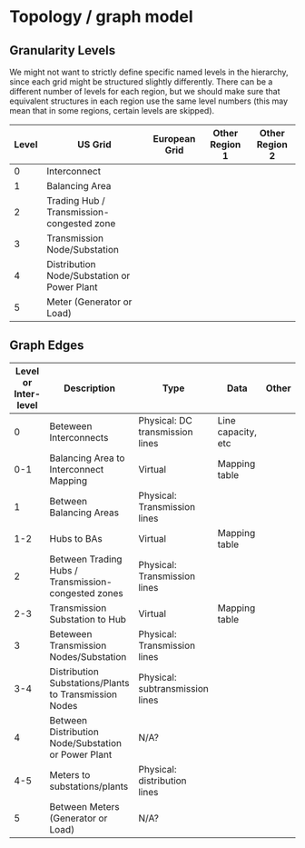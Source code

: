 # Topology / graph model

## Granularity Levels
We might not want to strictly define specific named levels in the hierarchy, since each grid might be structured slightly differently. There can be a different number of levels for each region, but we should make sure that equivalent structures in each region use the same level numbers (this may mean that in some regions, certain levels are skipped).

|Level|US Grid|European Grid|Other Region 1|Other Region 2|
|--|--|--|--|--|
|0|Interconnect| | | |
|1|Balancing Area| | | |
|2|Trading Hub / Transmission-congested zone| | | |
|3|Transmission Node/Substation| | | |
|4|Distribution Node/Substation or Power Plant| | | |
|5|Meter (Generator or Load)| | | |

## Graph Edges
|Level or Inter-level|Description|Type|Data|Other|
|--|--|--|--|--|
|0|Beteween Interconnects|Physical: DC transmission lines|Line capacity, etc| |
|0-1|Balancing Area to Interconnect Mapping|Virtual|Mapping table| |
|1|Between Balancing Areas|Physical: Transmission lines | | |
|1-2|Hubs to BAs|Virtual|Mapping table| |
|2|Between Trading Hubs / Transmission-congested zones|Physical: Transmission lines | | |
|2-3|Transmission Substation to Hub|Virtual|Mapping table| |
|3|Beteween Transmission Nodes/Substation|Physical: Transmission lines | | |
|3-4|Distribution Substations/Plants to Transmission Nodes|Physical: subtransmission lines|| |
|4|Between Distribution Node/Substation or Power Plant|N/A? | | |
|4-5|Meters to substations/plants|Physical: distribution lines|| |
|5|Between Meters (Generator or Load)|N/A?| | |